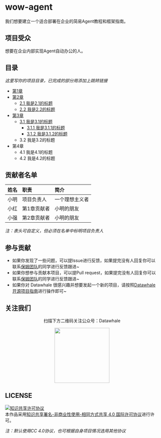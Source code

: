 # wow-agent

我们想要建立一个适合部署在企业的简易Agent教程和框架指南。

## 项目受众

想要在企业内部实现Agent自动办公的人。

## 目录
*这里写你的项目目录，已完成的部分用添加上跳转链接*
- [第1章](https://github.com/datawhalechina/repo-template/blob/main/docs/chapter1/chapter1.md)
- [第2章](https://github.com/datawhalechina/repo-template/blob/main/docs/chapter2)
  - [2.1 我是2.1的标题](https://github.com/datawhalechina/repo-template/blob/main/docs/chapter2/chapter2_1.md)
  - [2.2 我是2.2的标题](https://github.com/datawhalechina/repo-template/blob/main/docs/chapter2/chapter2_2.md)
- [第3章](https://github.com/datawhalechina/repo-template/blob/main/docs/chapter3)
  - [3.1 我是3.1的标题](https://github.com/datawhalechina/repo-template/blob/main/docs/chapter3/chapter3_1)
    - [3.1.1 我是3.1.1的标题](https://github.com/datawhalechina/repo-template/blob/main/docs/chapter3/chapter3_1/chapter3_1_1.md)
    - [3.1.2 我是3.1.2的标题](https://github.com/datawhalechina/repo-template/blob/main/docs/chapter3/chapter3_1/chapter3_1_2.md)
  - 3.2 我是3.2的标题
- 第4章
  - 4.1 我是4.1的标题
  - 4.2 我是4.2的标题

## 贡献者名单

| 姓名 | 职责 | 简介 |
| :----| :---- | :---- |
| 小明 | 项目负责人 | 一个理想主义者 |
| 小红 | 第1章贡献者 | 小明的朋友 |
| 小强 | 第2章贡献者 | 小明的朋友 |

*注：表头可自定义，但必须在名单中标明项目负责人*

## 参与贡献

- 如果你发现了一些问题，可以提Issue进行反馈，如果提完没有人回复你可以联系[保姆团队](https://github.com/datawhalechina/DOPMC/blob/main/OP.md)的同学进行反馈跟进~
- 如果你想参与贡献本项目，可以提Pull request，如果提完没有人回复你可以联系[保姆团队](https://github.com/datawhalechina/DOPMC/blob/main/OP.md)的同学进行反馈跟进~
- 如果你对 Datawhale 很感兴趣并想要发起一个新的项目，请按照[Datawhale开源项目指南](https://github.com/datawhalechina/DOPMC/blob/main/GUIDE.md)进行操作即可~

## 关注我们

<div align=center>
<p>扫描下方二维码关注公众号：Datawhale</p>
<img src="https://raw.githubusercontent.com/datawhalechina/pumpkin-book/master/res/qrcode.jpeg" width = "180" height = "180">
</div>

## LICENSE

<a rel="license" href="http://creativecommons.org/licenses/by-nc-sa/4.0/"><img alt="知识共享许可协议" style="border-width:0" src="https://img.shields.io/badge/license-CC%20BY--NC--SA%204.0-lightgrey" /></a><br />本作品采用<a rel="license" href="http://creativecommons.org/licenses/by-nc-sa/4.0/">知识共享署名-非商业性使用-相同方式共享 4.0 国际许可协议</a>进行许可。

*注：默认使用CC 4.0协议，也可根据自身项目情况选用其他协议*
